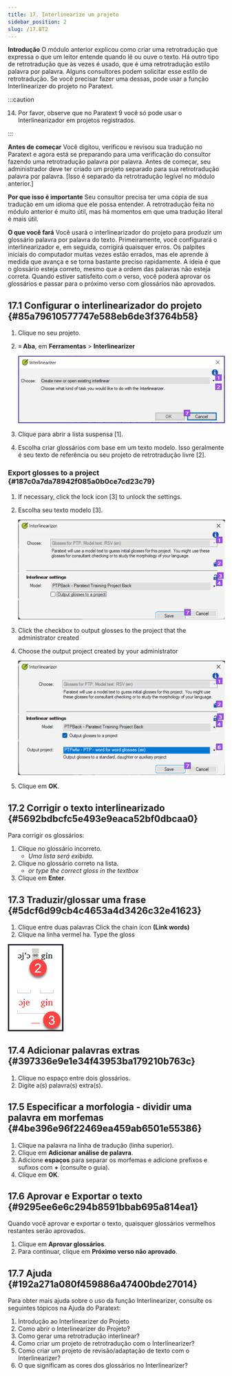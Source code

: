 ```yaml
---
title: 17. Interlinearize um projeto
sidebar_position: 2
slug: /17.BT2
---
```




**Introdução**  O módulo anterior explicou como criar uma retrotradução que expressa o que um leitor entende quando lê ou ouve o texto. Há outro tipo de retrotradução que às vezes é usado, que é uma retrotradução estilo palavra por palavra. Alguns consultores podem solicitar esse estilo de retrotradução. Se você precisar fazer uma dessas, pode usar a função Interlinearizer do projeto no Paratext.


:::caution

14. Por favor, observe que no Paratext 9 você só pode usar o Interlinearizador em projetos registrados.

:::




**Antes de começar**  Você digitou, verificou e revisou sua tradução no Paratext e agora está se preparando para uma verificação do consultor fazendo uma retrotradução palavra por palavra. Antes de começar, seu administrador deve ter criado um projeto separado para sua retrotradução palavra por palavra. [Isso é separado da retrotradução legível no módulo anterior.]


**Por que isso é importante**  Seu consultor precisa ter uma cópia de sua tradução em um idioma que ele possa entender. A retrotradução feita no módulo anterior é muito útil, mas há momentos em que uma tradução literal é mais útil.


**O que você fará**  Você usará o interlinearizador do projeto para produzir um glossário palavra por palavra do texto. Primeiramente, você configurará o interlinearizador e, em seguida, corrigirá quaisquer erros. Os palpites iniciais do computador muitas vezes estão errados, mas ele aprende à medida que avança e se torna bastante preciso rapidamente. A ideia é que o glossário esteja correto, mesmo que a ordem das palavras não esteja correta. Quando estiver satisfeito com o verso, você poderá aprovar os glossários e passar para o próximo verso com glossários não aprovados.


## 17.1 Configurar o interlinearizador do projeto {#85a79610577747e588eb6de3f3764b58}

1. Clique no seu projeto.
2. **≡ Aba**, em **Ferramentas** \> **Interlinearizer**

    ![](./1905854111.png)

3. Clique para abrir a lista suspensa [1].
4. Escolha criar glossários com base em um texto modelo. Isso geralmente é seu texto de referência ou seu projeto de retrotradução livre [2].

### Export glosses to a project {#187c0a7da78942f085a0b0ce7cd23c79}

1. If necessary, click the lock icon [3] to unlock the settings.
2. Escolha seu texto modelo [3].

    ![](./1443407551.png)

3. Click the checkbox to output glosses to the project that the administrator created
4. Choose the output project created by your administrator

    ![](./310119566.png)

5. Clique em **OK**.

## 17.2 Corrigir o texto interlinearizado {#5692bdbcfc5e493e9eaca52bf0dbcaa0}


Para corrigir os glossários:

1. Clique no glossário incorreto.
    - *Uma lista será exibida*.
2. Clique no glossário correto na lista.
    - _or type the correct gloss in the textbox_
3. Clique em **Enter**.

## 17.3 Traduzir/glossar uma frase {#5dcf6d99cb4c4653a4d3426c32e41623}


<div class='notion-row'>
<div class='notion-column' style={{width: 'calc((100% - (min(32px, 4vw) * 1)) * 0.5)'}}>


1. Clique entre duas palavras Click the chain icon  **(Link words)**
3. Clique na linha vermel ha. Type the gloss




</div><div className='notion-spacer'></div>

<div class='notion-column' style={{width: 'calc((100% - (min(32px, 4vw) * 1)) * 0.5)'}}>


![](./576503207.png)


</div><div className='notion-spacer'></div>
</div>

## 17.4 Adicionar palavras extras {#397336e9e1e34f43953ba179210b763c}

1. Clique no espaço entre dois glossários.
2. Digite a(s) palavra(s) extra(s).

## 17.5 Especificar a morfologia - dividir uma palavra em morfemas {#4be396e96f22469ea459ab6501e55386}

1. Clique na palavra na linha de tradução (linha superior).
2. Clique em **Adicionar análise de palavra**.
3. Adicione **espaços** para separar os morfemas e adicione prefixos e sufixos com **+** (consulte o guia).
4. Clique em **OK**.

## 17.6 Aprovar e Exportar o texto {#9295ee6e6c294b8591bbab695a814ea1}


Quando você aprovar e exportar o texto, quaisquer glossários vermelhos restantes serão aprovados.

1. Clique em **Aprovar glossários**.
2. Para continuar, clique em **Próximo verso não aprovado**.

## 17.7 Ajuda {#192a271a080f459886a47400bde27014}


Para obter mais ajuda sobre o uso da função Interlinearizer, consulte os seguintes tópicos na Ajuda do Paratext:

1. Introdução ao Interlinearizer do Projeto
2. Como abrir o Interlinearizer do Projeto?
3. Como gerar uma retrotradução interlinear?
4. Como criar um projeto de retrotradução com o Interlinearizer?
5. Como criar um projeto de revisão/adaptação de texto com o Interlinearizer?
6. O que significam as cores dos glossários no Interlinearizer?
